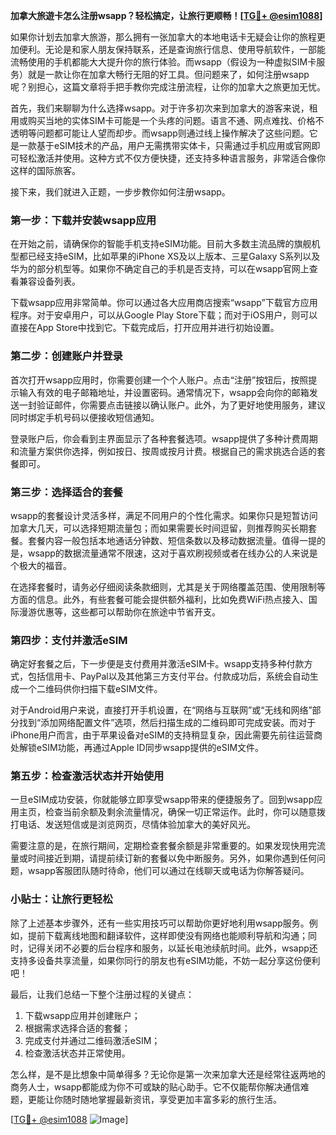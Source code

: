 **加拿大旅遊卡怎么注册wsapp？轻松搞定，让旅行更顺畅！[[TG💪+ @esim1088](https://t.me/s/esim1088)]**

如果你计划去加拿大旅游，那么拥有一张加拿大的本地电话卡无疑会让你的旅程更加便利。无论是和家人朋友保持联系，还是查询旅行信息、使用导航软件，一部能流畅使用的手机都能大大提升你的旅行体验。而wsapp（假设为一种虚拟SIM卡服务）就是一款让你在加拿大畅行无阻的好工具。但问题来了，如何注册wsapp呢？别担心，这篇文章将手把手教你完成注册流程，让你的加拿大之旅更加无忧。

首先，我们来聊聊为什么选择wsapp。对于许多初次来到加拿大的游客来说，租用或购买当地的实体SIM卡可能是一个头疼的问题。语言不通、网点难找、价格不透明等问题都可能让人望而却步。而wsapp则通过线上操作解决了这些问题。它是一款基于eSIM技术的产品，用户无需携带实体卡，只需通过手机应用或官网即可轻松激活并使用。这种方式不仅方便快捷，还支持多种语言服务，非常适合像你这样的国际旅客。

接下来，我们就进入正题，一步步教你如何注册wsapp。

### **第一步：下载并安装wsapp应用**
在开始之前，请确保你的智能手机支持eSIM功能。目前大多数主流品牌的旗舰机型都已经支持eSIM，比如苹果的iPhone XS及以上版本、三星Galaxy S系列以及华为的部分机型等。如果你不确定自己的手机是否支持，可以在wsapp官网上查看兼容设备列表。

下载wsapp应用非常简单。你可以通过各大应用商店搜索“wsapp”下载官方应用程序。对于安卓用户，可以从Google Play Store下载；而对于iOS用户，则可以直接在App Store中找到它。下载完成后，打开应用并进行初始设置。

### **第二步：创建账户并登录**
首次打开wsapp应用时，你需要创建一个个人账户。点击“注册”按钮后，按照提示输入有效的电子邮箱地址，并设置密码。通常情况下，wsapp会向你的邮箱发送一封验证邮件，你需要点击链接以确认账户。此外，为了更好地使用服务，建议同时绑定手机号码以便接收短信通知。

登录账户后，你会看到主界面显示了各种套餐选项。wsapp提供了多种计费周期和流量方案供你选择，例如按日、按周或按月计费。根据自己的需求挑选合适的套餐即可。

### **第三步：选择适合的套餐**
wsapp的套餐设计灵活多样，满足不同用户的个性化需求。如果你只是短暂访问加拿大几天，可以选择短期流量包；而如果需要长时间逗留，则推荐购买长期套餐。套餐内容一般包括本地通话分钟数、短信条数以及移动数据流量。值得一提的是，wsapp的数据流量通常不限速，这对于喜欢刷视频或者在线办公的人来说是个极大的福音。

在选择套餐时，请务必仔细阅读条款细则，尤其是关于网络覆盖范围、使用限制等方面的信息。此外，有些套餐可能会提供额外福利，比如免费WiFi热点接入、国际漫游优惠等，这些都可以帮助你在旅途中节省开支。

### **第四步：支付并激活eSIM**
确定好套餐之后，下一步便是支付费用并激活eSIM卡。wsapp支持多种付款方式，包括信用卡、PayPal以及其他第三方支付平台。付款成功后，系统会自动生成一个二维码供你扫描下载eSIM文件。

对于Android用户来说，直接打开手机设置，在“网络与互联网”或“无线和网络”部分找到“添加网络配置文件”选项，然后扫描生成的二维码即可完成安装。而对于iPhone用户而言，由于苹果设备对eSIM的支持稍显复杂，因此需要先前往运营商处解锁eSIM功能，再通过Apple ID同步wsapp提供的eSIM文件。

### **第五步：检查激活状态并开始使用**
一旦eSIM成功安装，你就能够立即享受wsapp带来的便捷服务了。回到wsapp应用主页，检查当前余额及剩余流量情况，确保一切正常运作。此时，你可以随意拨打电话、发送短信或是浏览网页，尽情体验加拿大的美好风光。

需要注意的是，在旅行期间，定期检查套餐余额是非常重要的。如果发现快用完流量或时间接近到期，请提前续订新的套餐以免中断服务。另外，如果你遇到任何问题，wsapp客服团队随时待命，他们可以通过在线聊天或电话为你解答疑问。

### **小贴士：让旅行更轻松**
除了上述基本步骤外，还有一些实用技巧可以帮助你更好地利用wsapp服务。例如，提前下载离线地图和翻译软件，这样即使没有网络也能顺利导航和沟通；同时，记得关闭不必要的后台程序和服务，以延长电池续航时间。此外，wsapp还支持多设备共享流量，如果你同行的朋友也有eSIM功能，不妨一起分享这份便利吧！

最后，让我们总结一下整个注册过程的关键点：
1. 下载wsapp应用并创建账户；
2. 根据需求选择合适的套餐；
3. 完成支付并通过二维码激活eSIM；
4. 检查激活状态并正常使用。

怎么样，是不是比想象中简单得多？无论你是第一次来加拿大还是经常往返两地的商务人士，wsapp都能成为你不可或缺的贴心助手。它不仅能帮你解决通信难题，更能让你随时随地掌握最新资讯，享受更加丰富多彩的旅行生活。

[[TG💪+ @esim1088](https://t.me/s/esim1088) ![Image](https://i.postimg.cc/4NQfJmqS/Snipaste-2025-05-13-00-14-12.png)]